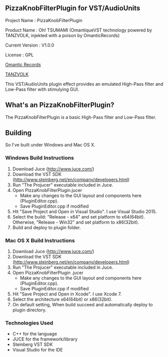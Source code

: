 ## PizzaKnobFilterPlugin for VST/AudioUnits ##

Project Name : PizzaKnobFilterPlugin

Product Name : Oh! TSUMAMI (OmantiqueVST technology powered by TANZVOLK, injekted with a poison by OmanticRecords)

Current Version : V1.0.0

License : GPL

[Omantic Records](http://omantic.me/ "Omantic Records")

[TANZVOLK](http://tanzvolk.net/ "TANZVOLK")

This VST/AudioUnits plugin effect provides an emulated High-Pass filter and Low-Pass filter with stimulying GUI.

## What's an PizzaKnobFilterPlugin? ##

The PizzaKnobFilterPlugin is a basic High-Pass filter and Low-Pass filter.

## Building ##

So I've built under Windows and Mac OS X.

### Windows Build Instructions ###

1. Download Juce (http://www.juce.com/)
2. Download the VST SDK (http://www.steinberg.net/en/company/developers.html)
3. Run "The Projucer" executable included in Juce.
4. Open PizzaKnobFilterPlugin.jucer
   - Make any changes to the GUI layout and components here (PluginEditor.cpp).
   - Save PluginEditor.cpp if modified
5. Hit "Save Project and Open in Visual Studio". I use Visual Studio 2015.
6. Select the build: "Release - x64" and set platform to x64(64bit). Otherwise, "Release - Win32" and set platform to x86(32bit).
7. Build and deploy to plugin folder.

### Mac OS X Build Instructions ###

1. Download Juce (http://www.juce.com/)
2. Download the VST SDK (http://www.steinberg.net/en/company/developers.html)
3. Run "The Projucer" executable included in Juce.
4. Open PizzaKnobFilterPlugin .jucer
   - Make any changes to the GUI layout and components here (PluginEditor.cpp).
   - Save PluginEditor.cpp if modified
5. Hit "Save Project and Open in Xcode". I use Xcode 7.
6. Select the architecture x64(64bit) or x86(32bit).
7. On default setting, When build succeed and automatically deploy to plugin directory.


### Technologies Used ###
  * C++ for the language
  * JUCE for the framework/library
  * Steinberg VST SDK
  * Visual Studio for the IDE